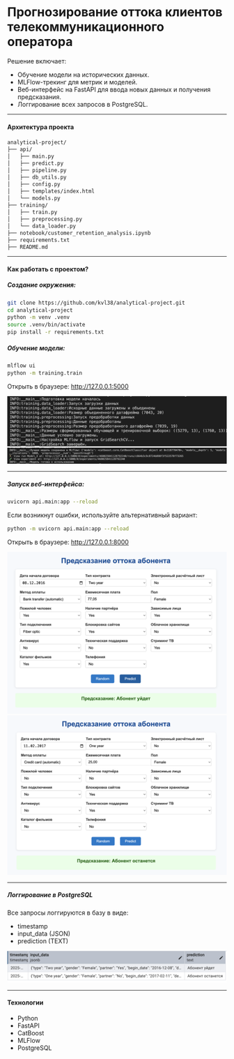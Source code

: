 # Прогнозирование оттока клиентов телекоммуникационного оператора

Решение включает:
- Обучение модели на исторических данных.
- MLFlow-трекинг для метрик и моделей.
- Веб-интерфейс на FastAPI для ввода новых данных и получения предсказания.
- Логгирование всех запросов в PostgreSQL.

---

#### Архитектура проекта

```
analytical-project/
├── api/
│   ├── main.py
│   ├── predict.py
│   ├── pipeline.py
│   ├── db_utils.py
│   ├── config.py
│   ├── templates/index.html
│   └── models.py
├── training/
│   ├── train.py
│   ├── preprocessing.py
│   └── data_loader.py
├── notebook/customer_retention_analysis.ipynb
├── requirements.txt
├── README.md
```

---

#### Как работать с проектом?

##### Создание окружения:

```bash
git clone https://github.com/kvl38/analytical-project.git
cd analytical-project
python -m venv .venv
source .venv/bin/activate
pip install -r requirements.txt
```

##### Обучение модели:

```bash
mlflow ui
python -m training.train
```

Открыть в браузере: http://127.0.0.1:5000

![train1](assets/train1_png.png)
![train2](assets/train2_png.png)

---

##### Запуск веб-интерфейса:

```bash
uvicorn api.main:app --reload
```

Если возникнут ошибки, используйте альтернативный вариант:

```bash
python -m uvicorn api.main:app --reload
```

Открыть в браузере: http://127.0.0.1:8000

![front1](assets/front1_png.png)
![front2](assets/front2_png.png)

---

##### Логгирование в PostgreSQL

Все запросы логгируются в базу в виде:
- timestamp
- input_data (JSON)
- prediction (TEXT)

![db](assets/bd_png.png)

---

#### Технологии

- Python  
- FastAPI  
- CatBoost  
- MLFlow  
- PostgreSQL  
